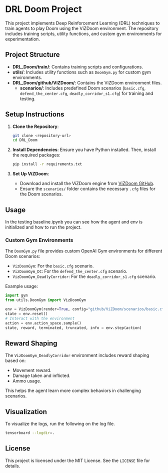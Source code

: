 # DRL Doom Project

This project implements Deep Reinforcement Learning (DRL) techniques to train agents to play Doom using the ViZDoom environment. The repository includes training scripts, utility functions, and custom gym environments for experimentation.

## Project Structure

- **DRL_Doom/train/**: Contains training scripts and configurations.
- **utils/**: Includes utility functions such as `DoomGym.py` for custom gym environments.
- **DRL_Doom/github/ViZDoom/**: Contains the ViZDoom environment files.
  - **scenarios/**: Includes predefined Doom scenarios (`basic.cfg`, `defend_the_center.cfg`, `deadly_corridor_s1.cfg`) for training and testing.

## Setup Instructions

1. **Clone the Repository**:
   ```bash
   git clone <repository-url>
   cd DRL_Doom
   ```

2. **Install Dependencies**:
   Ensure you have Python installed. Then, install the required packages:
   ```bash
   pip install -r requirements.txt
   ```

3. **Set Up ViZDoom**:
   - Download and install the ViZDoom engine from [ViZDoom GitHub](https://github.com/mwydmuch/ViZDoom).
   - Ensure the `scenarios/` folder contains the necessary `.cfg` files for the Doom scenarios.

## Usage
In the testing baseline.ipynb you can see how the agent and env is initialized and how to run the project.

### Custom Gym Environments
The `DoomGym.py` file provides custom OpenAI Gym environments for different Doom scenarios:
- `VizDoomGym`: For the `basic.cfg` scenario.
- `VizDoomGym_DC`: For the `defend_the_center.cfg` scenario.
- `VizDoomGym_DeadlyCorridor`: For the `deadly_corridor_s1.cfg` scenario.

Example usage:
```python
import gym
from utils.DoomGym import VizDoomGym

env = VizDoomGym(render=True, config="github/ViZDoom/scenarios/basic.cfg")
state = env.reset()
# Interact with the environment
action = env.action_space.sample()
state, reward, terminated, truncated, info = env.step(action)
```

## Reward Shaping
The `VizDoomGym_DeadlyCorridor` environment includes reward shaping based on:
- Movement reward.
- Damage taken and inflicted.
- Ammo usage.

This helps the agent learn more complex behaviors in challenging scenarios.

## Visualization
To visualize the logs, run the following on the log file.

   ```bash
   tensorboard --logdir=.
   ```

## License

This project is licensed under the MIT License. See the `LICENSE` file for details.
